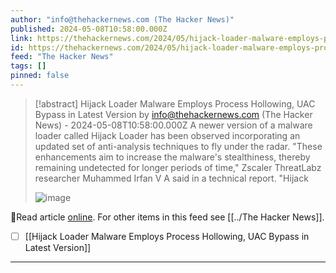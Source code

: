 ```yaml
---
author: "info@thehackernews.com (The Hacker News)"
published: 2024-05-08T10:58:00.000Z
link: https://thehackernews.com/2024/05/hijack-loader-malware-employs-process.html
id: https://thehackernews.com/2024/05/hijack-loader-malware-employs-process.html
feed: "The Hacker News"
tags: []
pinned: false
---
```

> [!abstract] Hijack Loader Malware Employs Process Hollowing, UAC Bypass in Latest Version by info@thehackernews.com (The Hacker News) - 2024-05-08T10:58:00.000Z
> A newer version of a malware loader called Hijack Loader has been observed incorporating an updated set of anti-analysis techniques to fly under the radar. "These enhancements aim to increase the malware's stealthiness, thereby remaining undetected for longer periods of time," Zscaler ThreatLabz researcher Muhammed Irfan V A said in a technical report. "Hijack
>
> ![image](https://blogger.googleusercontent.com/img/b/R29vZ2xl/AVvXsEgHPvhxGd_HGIF7-1OfNtRETRbpPNP33Y8GrqyC4vMegYiv65ZJxIPQYzHOLQPIf8VctiQ3SZ8FJYyPe4_ymMO3V6YclEEXI_IKFDh9IdPN3qDv7pmfFoiB_TNYple9aJlp_xxX2kj5vOulQ2WUFQ8eVz83fdF98SqYM9aK8H8gGec4MuQIjg86j1M74ahJ/s1600/data.png)

🔗Read article [online](https://thehackernews.com/2024/05/hijack-loader-malware-employs-process.html). For other items in this feed see [[../The Hacker News]].

- [ ] [[Hijack Loader Malware Employs Process Hollowing, UAC Bypass in Latest Version]]
- - -


